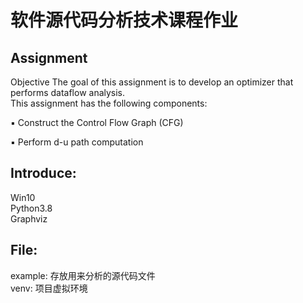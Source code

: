 # 软件源代码分析技术课程作业
## Assignment 
Objective The goal of this assignment is to develop an optimizer that performs dataflow analysis.  
This assignment has the following components: 

▪ Construct the Control Flow Graph (CFG)

▪ Perform d-u path computation
## Introduce:
Win10  
Python3.8  
Graphviz
## File: 
example: 存放用来分析的源代码文件  
venv: 项目虚拟环境

